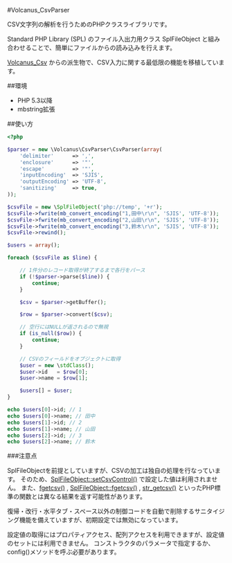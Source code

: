 #Volcanus_CsvParser

CSV文字列の解析を行うためのPHPクラスライブラリです。

Standard PHP Library (SPL) のファイル入出力用クラス SplFileObject と組み合わせることで、簡単にファイルからの読み込みを行えます。

[Volcanus_Csv](https://github.com/k-holy/Volcanus_Csv) からの派生物で、CSV入力に関する最低限の機能を移植しています。


##環境

* PHP 5.3以降
* mbstring拡張


##使い方

```php
<?php

$parser = new \Volcanus\CsvParser\CsvParser(array(
    'delimiter'      => ',',
    'enclosure'      => '"',
    'escape'         => '"',
    'inputEncoding'  => 'SJIS',
    'outputEncoding' => 'UTF-8',
    'sanitizing'     => true,
));

$csvFile = new \SplFileObject('php://temp', '+r');
$csvFile->fwrite(mb_convert_encoding("1,田中\r\n", 'SJIS', 'UTF-8'));
$csvFile->fwrite(mb_convert_encoding("2,山田\r\n", 'SJIS', 'UTF-8'));
$csvFile->fwrite(mb_convert_encoding("3,鈴木\r\n", 'SJIS', 'UTF-8'));
$csvFile->rewind();

$users = array();

foreach ($csvFile as $line) {

    // 1件分のレコード取得が終了するまで各行をパース
    if (!$parser->parse($line)) {
        continue;
    }

    $csv = $parser->getBuffer();

    $row = $parser->convert($csv);

    // 空行にはNULLが返されるので無視
    if (is_null($row)) {
        continue;
    }

    // CSVのフィールドをオブジェクトに取得
    $user = new \stdClass();
    $user->id   = $row[0];
    $user->name = $row[1];

    $users[] = $user;
}

echo $users[0]->id; // 1
echo $users[0]->name; // 田中
echo $users[1]->id; // 2
echo $users[1]->name; // 山田
echo $users[2]->id; // 3
echo $users[2]->name; // 鈴木

```

###注意点

SplFileObjectを前提としていますが、CSVの加工は独自の処理を行なっています。
そのため、[SplFileObject::setCsvControl()](http://jp2.php.net/manual/ja/splfileobject.setcsvcontrol.php) で設定した値は利用されません。
また、[fgetcsv()](http://jp2.php.net/manual/ja/function.fgetcsv.php) ,
[SplFileObject::fgetcsv()](http://jp2.php.net/manual/ja/splfileobject.fgetcsv.php) ,
[str_getcsv()](http://jp2.php.net/manual/ja/function.str-getcsv.php) といったPHP標準の関数とは異なる結果を返す可能性があります。

復帰・改行・水平タブ・スペース以外の制御コードを自動で削除するサニタイジング機能を備えていますが、初期設定では無効になっています。

設定値の取得にはプロパティアクセス、配列アクセスを利用できますが、設定値のセットには利用できません。
コンストラクタのパラメータで指定するか、config()メソッドを呼ぶ必要があります。
